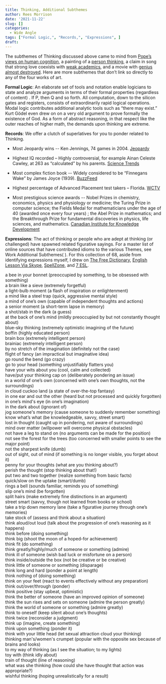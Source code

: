 ```yaml
---
title: Thinking, Additional Subthemes
author: Rees Morrison
date: '2021-11-22'
slug: []
categories:
  - Wide Angle
tags: ["Formal Logic,", "Records,", "Expressions", ]
draft: 
---
```


The subthemes of Thinking discussed above came to mind from [Pope’s views on human cognition](raven), a painting of a [person  thinking](Aracharon), a claim in song that strong love coexists with [weak academics](wonderful), and a movie with [genius almost destroyed](https://themesfromart.com/post/2021-11-22-thinking-from-a-beautiful-mind-a-movie-starring-russell-crowe/thinkingmind/). Here are more subthemes that don’t link so directly to any of the four works of art.

<!--more-->

**Formal Logic**: An elaborate set of tools and notation enable logicians to state and analyze arguments in terms of their formal properties (regardless of content)  .  If P, then Q and so forth.  All computation, down to the silicon gates and registers, consists of extraordinarily rapid logical operations.  Modal logic contributes additional analytic tools such as “there may exist.”  Kurt Gödel even drew on on a very old argument to prove formally the existence of God.  As a form of abstract reasoning, in that respect like the outer reaches of higher math, the demands upon thinking are extreme.

**Records**:  We offer a clutch of superlatives for you to ponder related to Thinking.

* Most Jeopardy wins -- Ken Jennings, 74 games in 2004. [Jeopardy](https://www.jeopardy.com/contestant-zone/hall-of-fame)  

* Highest IQ recorded – Highly controversial, for example Ainan Celeste Cawley, at 263 as “calculated” by his parents.  [Science Trends](https://sciencetrends.com/highest-possible-iq-people-hold-world-record/)  

* Most complex fiction book -- Widely considered to be “Finnegans Wake” by James Joyce (1939). [BuzzFeed]( https://www.buzzfeed.com/louispeitzman/the-25-most-challenging-books-you-will-ever-read)  

* Highest percentage of Advanced Placement test takers – Florida. [WCTV](https://www.wctv.tv/2021/02/28/florida-jumps-to-2-in-nation-for-successful-ap-test-performance/)  

* Most prestigious science awards -- Nobel Prizes in chemistry, economics, physics and physiology or medicine; the Turing Prize in computer science; the Fields Medal for mathematicians under the age of 40 (awarded once every four years)  ; the Abel Prize in mathematics; and the Breakthrough Prize for fundamental discoveries in physics, life sciences, and mathematics. [Canadian Institute for Knowledge Development](https://ieconferences.cikd.ca/most-prestigious-science-awards-in-world-1/)  

**Expressions**:  The act of thinking or people who are adept at thinking (or challenged)   have spawned related figurative sayings.  For a master list of online sources that have contributed idioms to the various Themes, see Work Additional Subthemes(  ).  For this collection of 68, aside from identifying expressions myself, I drew on [The Free Dictionary](https://idioms.thefreedictionary.com/thinking), [English Lesson Via Skype](https://www.englishlessonviaskype.com/10-idioms-about-thinking-and-learning/), [SpellZone](https://www.spellzone.com/blog/25_idioms_about_thought_and_memory.htm), and [7 ESL](https://7esl.com/idioms-about-thinking-and-learning/).

a bee in your bonnet (preoccupied by something, to be obsessed with something)    
a brain like a sieve (extremely forgetful)  
a light-bulb moment (a flash of inspiration or enlightenment)  
a mind like a steel trap (quick, aggressive mental style)  
a mind of one’s own (capable of independent thoughts and actions)  
a senior moment (a short-term lapse in memory)  
a shot/stab in the dark (a guess)  
at the back of one’s mind (mildly preoccupied by but not constantly thought about)  
blue-sky thinking (extremely optimistic imagining of the future)  
boffin (highly educated person)  
brain box (extremely intelligent person)  
brainiac (extremely intelligent person)  
by no stretch of the imagination (definitely not the case)  
flight of fancy (an impractical but imaginative idea)  
go round the bend (go crazy)  
go to your head (something unjustifiably flatters you)  
have your wits about you (cool, calm and collected)  
have/put your thinking cap on (deliberately pondering an issue)  
in a world of one’s own (concerned with one’s own thoughts, not the surroundings)  
in cloud cuckoo land (a state of over-the-top fantasy)  
in one ear and out the other (heard but not processed and quickly forgotten)  
in one’s mind's eye (in one’s imagination)  
in the dark about (ignorant of)  
jog someone's memory (cause someone to suddenly remember something)  
know what’s what (be knowledgeable, savvy, street smart)  
lost in thought (caught up in pondering, not aware of surroundings)  
mind over matter (willpower will overcome physical obstacles)  
not have a leg to stand on (no arguments can be made for the position)  
not see the forest for the trees (too concerned with smaller points to see the major point)  
not the sharpest knife (dumb)  
out of sight, out of mind (if something is no longer visible, you forget about it)  
penny for your thoughts (what are you thinking about?)  
perish the thought (stop thinking about that!)  
put two and two together (realize something from basic facts)  
quick/slow on the uptake (smart/dumb)  
rings a bell (sounds familiar, reminds you of something)  
slip one’s mind (be forgotten)  
split hairs (make extremely fine distinctions in an argument)  
street smart (savvy, though not learned from books or school)  
take a trip down memory lane (take a figurative journey through one’s memories)  
take stock of (assess and think about a situation)  
think aloud/out loud (talk about the progression of one’s reasoning as it happens)  
think before (doing something)  
think big (shoot the moon of a hoped-for achievement)  
think fit (do something)  
think greatly/highly/much of someone or something (admire)  
think ill of someone (wish bad luck or misfortune on a person)  
think inside/outside the box (not be creative or be creative)  
think little of someone or something (disparage)  
think long and hard (ponder a point at length)  
think nothing of (doing something)  
think on your feet (react to events effectively without any preparation)  
think out/over/through (ponder)   
think positive (stay upbeat, optimistic)  
think the better of someone (have an improved opinion of someone)  
think the sun rises and sets on someone (admire the person greatly)  
think the world of someone or something (admire greatly)  
think to oneself (keep silent about one’s thoughts)  
think twice (reconsider a judgment)  
think up (imagine, create something)  
think upon something (ponder it)  
think with your little head (let sexual attraction cloud your thinking)  
thinking man's/women's crumpet (popular with the opposite sex because of brains and looks)  
to my way of thinking (as I see the situation; to my lights)  
toy with (think idly about)  
train of thought (line of reasoning)  
what was she thinking (how could she have thought that action was appropriate?)  
wishful thinking (hoping unrealistically for a result)  
